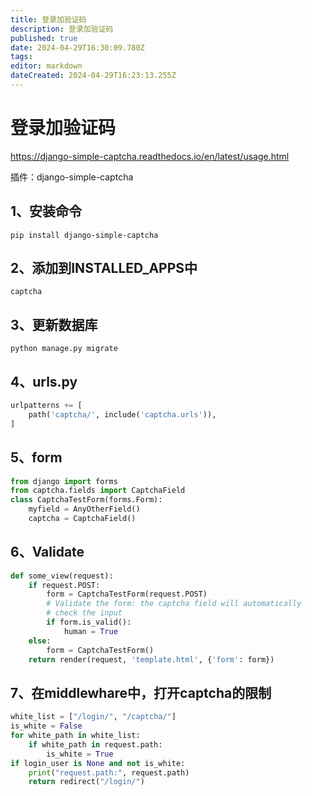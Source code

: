 ```yaml
---
title: 登录加验证码
description: 登录加验证码
published: true
date: 2024-04-29T16:30:09.780Z
tags: 
editor: markdown
dateCreated: 2024-04-29T16:23:13.255Z
---
```


# 登录加验证码
https://django-simple-captcha.readthedocs.io/en/latest/usage.html

插件：django-simple-captcha

## 1、安装命令
```
pip install django-simple-captcha
```

## 2、添加到INSTALLED_APPS中
```
captcha
```

## 3、更新数据库
```
python manage.py migrate
```

## 4、urls.py
```python
urlpatterns += [
    path('captcha/', include('captcha.urls')),
]
```

## 5、form
```python
from django import forms
from captcha.fields import CaptchaField
class CaptchaTestForm(forms.Form):
    myfield = AnyOtherField()
    captcha = CaptchaField()
```

## 6、Validate
```python
def some_view(request):
    if request.POST:
        form = CaptchaTestForm(request.POST)
        # Validate the form: the captcha field will automatically
        # check the input
        if form.is_valid():
            human = True
    else:
        form = CaptchaTestForm()
    return render(request, 'template.html', {'form': form})
```

## 7、在middlewhare中，打开captcha的限制
```python
white_list = ["/login/", "/captcha/"]
is_white = False
for white_path in white_list:
    if white_path in request.path:
        is_white = True
if login_user is None and not is_white:
    print("request.path:", request.path)
    return redirect("/login/")
```

